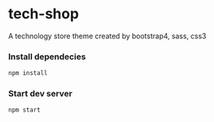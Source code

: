 # tech-shop
A technology store theme created by bootstrap4, sass, css3

### Install dependecies
```bash
npm install
```

### Start dev server
```bash
npm start
```
